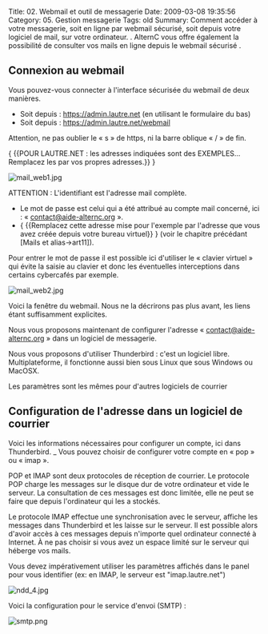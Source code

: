 Title: 02. Webmail et outil de messagerie 
Date: 2009-03-08 19:35:56
Category: 05. Gestion messagerie
Tags: old
Summary: Comment accéder à votre messagerie, soit en ligne par webmail sécurisé, soit depuis votre logiciel de mail, sur votre ordinateur. . AlternC vous offre également la possibilité de consulter vos mails en ligne depuis le webmail sécurisé .

## Connexion au webmail

Vous pouvez-vous connecter à  l'interface sécurisée du webmail de deux manières.

  -  Soit depuis : https://admin.lautre.net (en utilisant le formulaire du bas)
  - Soit depuis : https://admin.lautre.net/webmail

Attention, ne pas oublier le « s » de https, ni la barre oblique « / » de fin.

{ {{POUR LAUTRE.NET : les adresses indiquées sont des EXEMPLES... Remplacez les par vos propres adresses.}} }

<img src="/img/mail_web1.jpg" title="to complete" alt="mail_web1.jpg" />

ATTENTION : L'identifiant est l'adresse mail complète.

  - Le mot de passe est celui qui a été attribué au compte mail concerné, ici : « contact@aide-alternc.org ».
  - { {{Remplacez cette adresse mise pour l'exemple par l'adresse que vous avez créée depuis votre bureau virtuel}} } (voir le chapitre précédant [Mails et alias->art11]).

Pour entrer le mot de passe il est possible ici d'utiliser le « clavier virtuel » qui évite la saisie au clavier et donc les éventuelles interceptions dans certains cybercafés par exemple.

<img src="/img/mail_web2.jpg" title="to complete" alt="mail_web2.jpg" />

Voici la fenêtre du webmail. Nous ne la décrirons pas plus avant, les liens étant suffisamment explicites.


Nous vous proposons maintenant de configurer l'adresse « contact@aide-alternc.org » dans un logiciel de messagerie.

Nous vous proposons d'utiliser Thunderbird : c'est un logiciel libre. Multiplateforme, il fonctionne aussi bien sous Linux que sous Windows ou MacOSX.

Les paramètres sont les mêmes pour d'autres logiciels de courrier

## Configuration de l'adresse dans un logiciel de courrier 

Voici les informations nécessaires pour configurer un compte, ici dans Thunderbird.
_ Vous pouvez choisir de configurer votre compte en « pop » ou « imap ».

POP et IMAP sont deux protocoles de réception de courrier. Le protocole POP charge les messages sur le disque dur de votre ordinateur et vide le serveur. La consultation de ces messages est donc limitée, elle ne peut se faire que depuis l'ordinateur qui les a stockés.

Le protocole IMAP effectue une synchronisation avec le serveur, affiche les messages dans Thunderbird et les laisse sur le serveur. Il est possible alors d'avoir accès à ces messages depuis n'importe quel ordinateur connecté à Internet. À ne pas choisir si vous avez un espace limité sur le serveur qui héberge vos mails.

Vous devez impérativement utiliser les paramètres affichés dans le panel pour vous identifier (ex: en IMAP, le serveur est "imap.lautre.net")

<img src="/img/ndd_4.jpg" title="to complete" alt="ndd_4.jpg" />

Voici la configuration pour le service d'envoi (SMTP) :

<img src="/img/smtp.png" title="to complete" alt="smtp.png" />